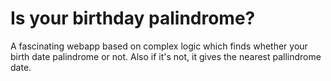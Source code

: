 # Is your birthday palindrome?

A fascinating webapp based on complex logic which finds whether your birth date palindrome or not. Also if it's not, it gives the nearest pallindrome date.
